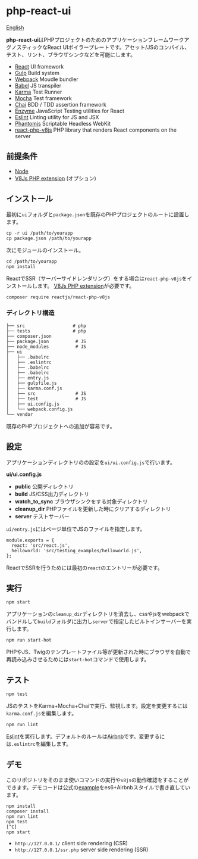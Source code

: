# php-react-ui

[English](README.md)

**php-react-ui**はPHPプロジェクトのためのアプリケーションフレームワークアグノスティックなReact UIボイラープレートです。アセット/JSのコンパイル、テスト、リント、ブラウザシンクなどを可能にします。

 * [React](https://facebook.github.io/react/) UI framework
 * [Gulp](http://gulpjs.com/) Build system
 * [Webpack](https://webpack.github.io/) Moudle bundler
 * [Babel](https://babeljs.io/) JS transpiler
 * [Karma](https://karma-runner.github.io/0.13/index.html) Test Runner
 * [Mocha](http://mochajs.org/) Test framework
 * [Chai](http://chaijs.com/) BDD / TDD assertion framework 
 * [Enzyme](https://github.com/airbnb/enzyme) JavaScript Testing utilities for React
 * [Eslint](http://eslint.org/) Linting utility for JS and JSX
 * [Phantomjs](http://phantomjs.org/) Scriptable Headless WebKit
 * [react-php-v8js](https://github.com/reactjs/react-php-v8js) PHP library that renders React components on the server

 
## 前提条件

 * [Node](https://nodejs.org/en/)
 * [V8Js PHP extension](https://github.com/phpv8/v8js)  (オプション)
 
## インストール
 
最初に`ui`フォルダと`package.json`を既存のPHPプロジェクトのルートに設置します。

```
cp -r ui /path/to/yourapp
cp package.json /path/to/yourapp
```

次にモジュールのインストール。

```
cd /path/to/yourapp
npm install
```

ReactでSSR（サーバーサイドレンダリング）をする場合は`react-php-v8js`をインストールします。
[V8Js PHP extension](https://github.com/phpv8/v8js)が必要です。

```
composer require reactjs/react-php-v8js
```
 
### ディレクトリ構造
 
```
├── src                  # php
├── tests                # php
├── composer.json
├── package.json          # JS
├── node_modules          # JS
├── ui
│   ├── .babelrc
│   ├── .eslintrc
│   ├── .babelrc
│   ├── .babelrc
│   ├── entry.js
│   ├── gulpfile.js
│   ├── karma.conf.js
│   ├── src               # JS
│   ├── test              # JS
│   ├── ui.config.js
│   └── webpack.config.js
└── vendor
```

既存のPHPプロジェクトへの追加が容易です。

## 設定

アプリケーションディレクトリのの設定を`ui/ui.config.js`で行います。

**ui/ui.config.js**

 * **public** 公開ディレクトリ
 * **build** JS/CSS出力ディレクトリ
 * **watch\_to\_sync** ブラウザシンクをする対象ディレクトリ
 * **cleanup_dir** PHPファイルを更新した時にクリアするディレクトリ
 * **server** テストサーバー

`ui/entry.js`にはページ単位でJSのファイルを指定します。

```
module.exports = {
  react: 'src/react.js',
  helloworld: 'src/testing_examples/helloworld.js',
};
```

ReactでSSRを行うためには最初の`react`のエントリーが必要です。

## 実行

```
npm start
```

アプリケーションの`cleanup_dir`ディレクトリを消去し、cssやjsをwebpackでバンドルして`build`フォルダに出力し`server`で指定したビルトインサーバーを実行します。

```
npm run start-hot
```

PHPやJS、Twigのテンプレートファイル等が更新された時にブラウザを自動で再読み込みさせるためには`start-hot`コマンドで使用します。


## テスト

```
npm test      
```

JSのテストをKarma+Mocha+Chaiで実行、監視します。設定を変更するには`karma.conf.js`を編集します。

```
npm run lint
```

[Eslint](http://eslint.org/)を実行します。デフォルトのルールは[Airbnb](http://mitsuruog.github.io/javascript-style-guide/)です。変更するには`.eslintrc`を編集します。


## デモ

このリポジトリをそのまま使いコマンドの実行や`v8js`の動作確認をすることができます。デモコードは公式の[example](https://github.com/reactjs/react-php-v8js/tree/master/example)をes6+Airbnbスタイルで書き直しています。

```
npm install
composer install
npm run lint
npm test
[^C]
npm start
```

 * `http://127.0.0.1/`        client side rendering (CSR)
 * `http://127.0.0.1/ssr.php` server side rendering (SSR)

